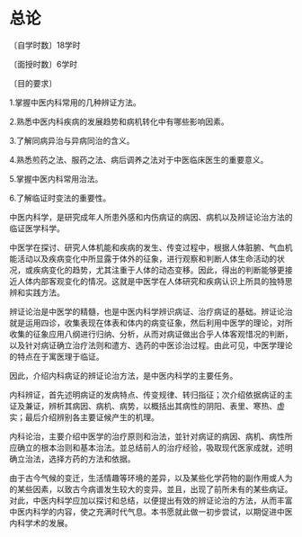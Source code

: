 # 总论

〔自学时数〕18学时

〔面授时数〕6学时

〔目的要求〕

1.掌握中医内科常用的几种辨证方法。

2.熟悉中医内科疾病的发展趋势和病机转化中有哪些影响因素。

3.了解同病异治与异病同治的含义。

4.熟悉煎药之法、服药之法、病后调养之法对于中医临床医生的重要意义。

5.掌握中医内科常用治法。

6.了解临证时变法的重要性。

中医内科学，是研究成年人所患外感和内伤病证的病因、病机以及辨证论治方法的临证医学科学。

中医学在探讨、研究人体机能和疾病的发生、传变过程中，根据人体脏腑、气血机能活动以及疾病变化中所显露于体外的征象，进行观察和判断人体生命活动的状况，或疾病变化的趋势，尤其注重于人体的动态变移。因此，得出的判断能够更接近人体内部客观变化的情况。这就是中医学在人体研究和疾病认识上所具的独特思辨和实践方法。

辨证论治是中医学的精髓，也是中医内科学辨识病证、治疗病证的基础。辨证论治就是运用四诊，收集表现在体表和体内的病变征象，然后利用中医学的理论，对所收集的征象应用八纲进行归纳、分析，从而对病证做出合乎人体客观惜况的判断，以及针对病证确立治疗法则和遣方、选药的中医诊治过程。由此可见，中医学理论的特点在于寓医理于临证。

因此，介绍内科病证的辨证论治方法，是中医内科学的主要任务。

内科辨证，首先述明病证的发病特点、传变规律、转归指征；次介绍依据病证的主证及兼证，辨析其病因、病机、病势，以概括出其病性的阴阳、表里、寒热、虚实；最后介绍辨别各主要证候产生的机理。

内科论治，主要介绍中医学的治疗原则和治法，並针对病证的病因、病机、病性所应确立的根本治则和基本治法。並总结前人的治疗经验，吸取现代医家成就，述明确立治法，选择方药的方法和依据。

由于古今气候的变迁，生活情趣等环境的差异，以及某些化学药物的副作用或人为的某些因素，以致古今病谱发生较大的变异。並且，出现了前所未有的某些病证。对此，中医内科学应加以探讨和总结，以便提出有效的辨证论治的方法，从而丰富中医内科学的内容，使之充满时代气息。本书愿就此做一初步尝试，以期促进中医内科学术的发展。


